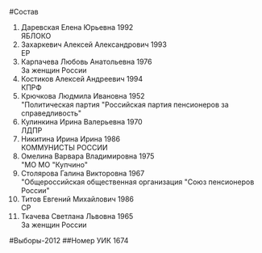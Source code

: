 #Состав
1. Даревская Елена Юрьевна 1992   
    ЯБЛОКО
2. Захаркевич Алексей Александрович 1993   
    ЕР
3. Карпачева Любовь Анатольевна 1976   
    За женщин России
4. Костиков Алексей Андреевич 1994   
    КПРФ
5. Крючкова Людмила Ивановна 1952   
    "Политическая партия "Российская партия пенсионеров за справедливость"
6. Кулинкина Ирина Валерьевна 1970   
    ЛДПР
7. Никитина Ирина Ирина 1986   
    КОММУНИСТЫ РОССИИ
8. Омелина Варвара Владимировна 1975   
    "МО МО "Купчино"
9. Столярова Галина Викторовна 1967   
    "Общероссийская общественная организация "Союз пенсионеров России"
10. Титов Евгений Михайлович 1986   
    СР
11. Ткачева Светлана Львовна 1965   
    За женщин России

#Выборы-2012
##Номер УИК
1674